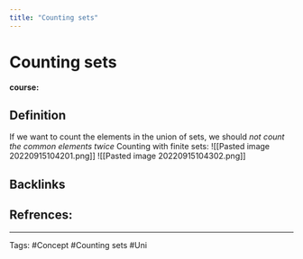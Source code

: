 ```yaml
---
title: "Counting sets"
---
```


# Counting sets
**course:**
## Definition
If we want to count the elements in the union of sets, we should *not count the common elements twice*
Counting with finite sets:
![[Pasted image 20220915104201.png]]
![[Pasted image 20220915104302.png]]

## Backlinks

## Refrences:

---
Tags: #Concept #Counting sets #Uni 